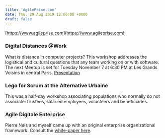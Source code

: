 ```yaml
---
title: 'AgilePrise.com'
date: Thu, 29 Aug 2019 12:00:08 +0000
draft: false
---
```


[https://www.agileprise.com](https://www.agileprise.com)

### Digital Distances @Work

What is distance in computer projects? This workshop addresses the logistical and cultural questions that any team working on or with software. The next Meetup is set for Tuesday November 7 at 6:30 PM at Les Grands Voisins in central Paris. [Presentation](http://www.caplancity.com/distances/)

### Lego for Scrum at the Alternative Urbaine

This was a half-day workshop associating populations who normally do not associate: trustees, salaried employees, volunteers and beneficiaries.

### Agile Digitale Enterprise

Pierre Neis and myself came up with an original enterprise organizational framework. Consult the [white-paper here](https://www.caplancity.com/docs/ade14.pdf).